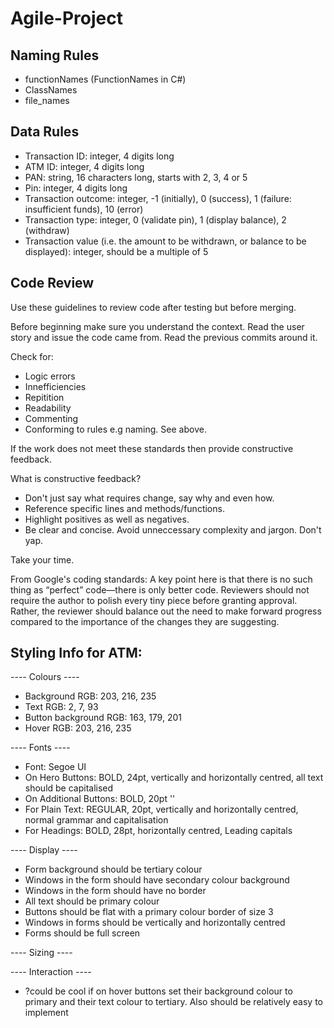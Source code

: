 # Agile-Project

## Naming Rules

 - functionNames (FunctionNames in C#)
 - ClassNames
 - file_names

## Data Rules

 - Transaction ID: integer, 4 digits long
 - ATM ID: integer, 4 digits long
 - PAN: string, 16 characters long, starts with 2, 3, 4 or 5
 - Pin: integer, 4 digits long
 - Transaction outcome: integer, -1 (initially), 0 (success), 1 (failure: insufficient funds), 10 (error)
 - Transaction type: integer, 0 (validate pin), 1 (display balance), 2 (withdraw)
 - Transaction value (i.e. the amount to be withdrawn, or balance to be displayed): integer, should be a multiple of 5


## Code Review

Use these guidelines to review code after testing but before merging.

Before beginning make sure you understand the context. Read the user story and issue the code came from. Read the previous commits around it.

Check for:
- Logic errors
- Innefficiencies
- Repitition
- Readability
- Commenting
- Conforming to rules e.g naming. See above.

If the work does not meet these standards then provide constructive feedback.

What is constructive feedback?
- Don't just say what requires change, say why and even how.
- Reference specific lines and methods/functions.
- Highlight positives as well as negatives.
- Be clear and concise. Avoid unneccessary complexity and jargon. Don't yap.

Take your time.

From Google's coding standards:
A key point here is that there is no such thing as “perfect” code—there is only better code. Reviewers should not require the author to polish every tiny piece before granting approval. Rather, the reviewer should balance out the need to make forward progress compared to the importance of the changes they are suggesting.

## Styling Info for ATM:

---- Colours ----
- Background RGB: 203, 216, 235
- Text RGB: 2, 7, 93
- Button background RGB: 163, 179, 201
- Hover RGB: 203, 216, 235

---- Fonts ----

- Font: Segoe UI
- On Hero Buttons: BOLD, 24pt, vertically and horizontally centred, all text should be capitalised
- On Additional Buttons: BOLD, 20pt ''
- For Plain Text: REGULAR, 20pt, vertically and horizontally centred, normal grammar and capitalisation
- For Headings: BOLD, 28pt, horizontally centred, Leading capitals 

---- Display ----

- Form background should be tertiary colour
- Windows in the form should have secondary colour background
- Windows in the form should have no border
- All text should be primary colour
- Buttons should be flat with a primary colour border of size 3
- Windows in forms should be vertically and horizontally centred
- Forms should be full screen


---- Sizing ----


---- Interaction ----

- ?could be cool if on hover buttons set their background colour to primary and their text colour to tertiary. Also should be relatively easy to implement

